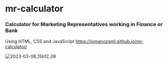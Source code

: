 # mr-calculator
### Calculator for Marketing Representatives working in Finance or Bank
Using HTML, CSS and JavaScript
https://jomanozgml.github.io/mr-calculator/

![2023-03-08_15h12_08](https://user-images.githubusercontent.com/19203873/223617697-9041434e-7789-4ba4-9c15-aac940c01ea0.png)
